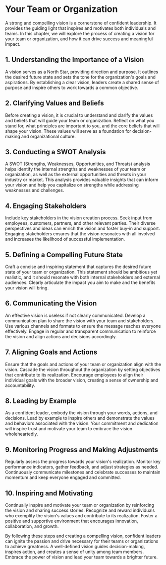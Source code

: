 Your Team or Organization
==========================================================

A strong and compelling vision is a cornerstone of confident leadership. It provides the guiding light that inspires and motivates both individuals and teams. In this chapter, we will explore the process of creating a vision for your team or organization, and how it can drive success and meaningful impact.

**1. Understanding the Importance of a Vision**
-----------------------------------------------

A vision serves as a North Star, providing direction and purpose. It outlines the desired future state and sets the tone for the organization's goals and aspirations. By establishing a clear vision, leaders create a shared sense of purpose and inspire others to work towards a common objective.

**2. Clarifying Values and Beliefs**
------------------------------------

Before creating a vision, it is crucial to understand and clarify the values and beliefs that will guide your team or organization. Reflect on what you stand for, what principles are important to you, and the core beliefs that will shape your vision. These values will serve as a foundation for decision-making and organizational culture.

**3. Conducting a SWOT Analysis**
---------------------------------

A SWOT (Strengths, Weaknesses, Opportunities, and Threats) analysis helps identify the internal strengths and weaknesses of your team or organization, as well as the external opportunities and threats in your industry or market. This analysis provides valuable insights that can inform your vision and help you capitalize on strengths while addressing weaknesses and challenges.

**4. Engaging Stakeholders**
----------------------------

Include key stakeholders in the vision creation process. Seek input from employees, customers, partners, and other relevant parties. Their diverse perspectives and ideas can enrich the vision and foster buy-in and support. Engaging stakeholders ensures that the vision resonates with all involved and increases the likelihood of successful implementation.

**5. Defining a Compelling Future State**
-----------------------------------------

Craft a concise and inspiring statement that captures the desired future state of your team or organization. This statement should be ambitious yet realistic, and it should resonate with both internal stakeholders and external audiences. Clearly articulate the impact you aim to make and the benefits your vision will bring.

**6. Communicating the Vision**
-------------------------------

An effective vision is useless if not clearly communicated. Develop a communication plan to share the vision with your team and stakeholders. Use various channels and formats to ensure the message reaches everyone effectively. Engage in regular and transparent communication to reinforce the vision and align actions and decisions accordingly.

**7. Aligning Goals and Actions**
---------------------------------

Ensure that the goals and actions of your team or organization align with the vision. Cascade the vision throughout the organization by setting objectives that contribute to its realization. Encourage employees to align their individual goals with the broader vision, creating a sense of ownership and accountability.

**8. Leading by Example**
-------------------------

As a confident leader, embody the vision through your words, actions, and decisions. Lead by example to inspire others and demonstrate the values and behaviors associated with the vision. Your commitment and dedication will inspire trust and motivate your team to embrace the vision wholeheartedly.

**9. Monitoring Progress and Making Adjustments**
-------------------------------------------------

Regularly assess the progress towards your vision's realization. Monitor key performance indicators, gather feedback, and adjust strategies as needed. Continuously communicate milestones and celebrate successes to maintain momentum and keep everyone engaged and committed.

**10. Inspiring and Motivating**
--------------------------------

Continually inspire and motivate your team or organization by reinforcing the vision and sharing success stories. Recognize and reward individuals who exemplify the vision's values and contribute to its realization. Foster a positive and supportive environment that encourages innovation, collaboration, and growth.

By following these steps and creating a compelling vision, confident leaders can ignite the passion and drive necessary for their teams or organizations to achieve greatness. A well-defined vision guides decision-making, inspires action, and creates a sense of unity among team members. Embrace the power of vision and lead your team towards a brighter future.
